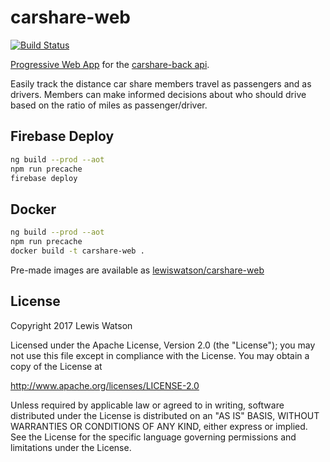 # carshare-web

[![Build Status](https://travis-ci.org/LewisWatson/carshare-web.svg?branch=master)](https://travis-ci.org/LewisWatson/carshare-web)

[Progressive Web App] for the [carshare-back api].

Easily track the distance car share members travel as passengers and as drivers. Members can make informed decisions about who should drive based on the ratio of miles as passenger/driver.

## Firebase Deploy

```bash
ng build --prod --aot
npm run precache
firebase deploy
```

## Docker

```bash
ng build --prod --aot
npm run precache
docker build -t carshare-web .
```

Pre-made images are available as [lewiswatson/carshare-web](https://hub.docker.com/r/lewiswatson/carshare-web/)

## License

Copyright 2017 Lewis Watson

Licensed under the Apache License, Version 2.0 (the "License");
you may not use this file except in compliance with the License.
You may obtain a copy of the License at

   http://www.apache.org/licenses/LICENSE-2.0

Unless required by applicable law or agreed to in writing, software
distributed under the License is distributed on an "AS IS" BASIS,
WITHOUT WARRANTIES OR CONDITIONS OF ANY KIND, either express or implied.
See the License for the specific language governing permissions and
limitations under the License.

[carshare-back api]: https://github.com/LewisWatson/carshare-back
[Progressive Web App]: https://developers.google.com/web/progressive-web-apps/